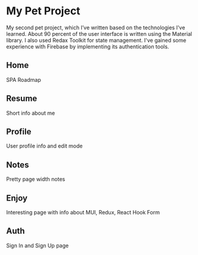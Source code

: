# My Pet Project
My second pet project, which I’ve written based on the technologies I've learned. About 90 percent of the user interface is written using the Material library. I also used Redax Toolkit for state management.
I've gained some experience with Firebase by implementing its authentication tools.


## Home

SPA Roadmap

## Resume

Short info about me

## Profile

User profile info and edit mode

## Notes

Pretty page width notes

## Enjoy

Interesting page with info about MUI, Redux, React Hook Form

## Auth

Sign In and Sign Up page

